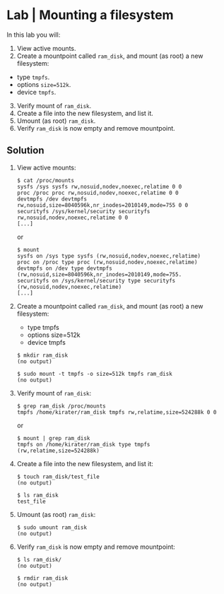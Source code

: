 # Lab | Mounting a filesystem

In this lab you will:

1. View active mounts.
2. Create a mountpoint called `ram_disk`, and mount (as root) a new filesystem:
  - type `tmpfs`.
  - options `size=512k`.
  - device `tmpfs`.
3. Verify mount of `ram_disk`.
4. Create a file into the new filesystem, and list it.
5. Umount (as root) `ram_disk`.
6. Verify `ram_disk` is now empty and remove mountpoint.

## Solution

1. View active mounts:

   ```console
   $ cat /proc/mounts
   sysfs /sys sysfs rw,nosuid,nodev,noexec,relatime 0 0
   proc /proc proc rw,nosuid,nodev,noexec,relatime 0 0
   devtmpfs /dev devtmpfs rw,nosuid,size=8040596k,nr_inodes=2010149,mode=755 0 0
   securityfs /sys/kernel/security securityfs rw,nosuid,nodev,noexec,relatime 0 0
   [...]
   ```

   or

   ```console
   $ mount
   sysfs on /sys type sysfs (rw,nosuid,nodev,noexec,relatime)
   proc on /proc type proc (rw,nosuid,nodev,noexec,relatime)
   devtmpfs on /dev type devtmpfs (rw,nosuid,size=8040596k,nr_inodes=2010149,mode=755.
   securityfs on /sys/kernel/security type securityfs (rw,nosuid,nodev,noexec,relatime)
   [...]
   ```

2. Create a mountpoint called `ram_disk`, and mount (as root) a new filesystem:

   - type tmpfs
   - options size=512k
   - device tmpfs

   ```console
   $ mkdir ram_disk
   (no output)

   $ sudo mount -t tmpfs -o size=512k tmpfs ram_disk
   (no output)
   ```

3. Verify mount of `ram_disk`:

   ```console
   $ grep ram_disk /proc/mounts
   tmpfs /home/kirater/ram_disk tmpfs rw,relatime,size=524288k 0 0
   ```

   or

   ```console
   $ mount | grep ram_disk
   tmpfs on /home/kirater/ram_disk type tmpfs (rw,relatime,size=524288k)
   ```

4. Create a file into the new filesystem, and list it:

   ```console
   $ touch ram_disk/test_file
   (no output)

   $ ls ram_disk
   test_file
   ```

5. Umount (as root) `ram_disk`:

   ```console
   $ sudo umount ram_disk
   (no output)
   ```

6. Verify `ram_disk` is now empty and remove mountpoint:

   ```console
   $ ls ram_disk/
   (no output)

   $ rmdir ram_disk
   (no output)
   ```
